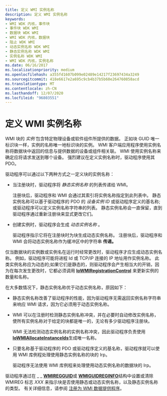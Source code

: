 ```yaml
---
title: 定义 WMI 实例名称
description: 定义 WMI 实例名称
keywords:
- WMI WDK 内核，事件块
- 事件块 WDK WMI
- 数据块 WDK WMI
- WMI WDK 内核，数据块
- 阻止 WDK WMI
- 动态实例名称 WDK WMI
- 静态实例名称 WDK WMI
- 实例名称 WDK WMI
- WMI WDK 内核，实例名称
ms.date: 06/16/2017
ms.localizationpriority: medium
ms.openlocfilehash: a355fd1607b099e02489e14217f23697434a3249
ms.sourcegitcommit: 418e6617e2a695c9cb4b37b5b60e264760858acd
ms.translationtype: MT
ms.contentlocale: zh-CN
ms.lasthandoff: 12/07/2020
ms.locfileid: "96803551"
---
```

# <a name="defining-wmi-instance-names"></a>定义 WMI 实例名称





WMI 块的 *实例* 包含特定物理设备或软件组件所提供的数据。 正如块 GUID 唯一标识块一样，实例的名称唯一地标识块的实例。 WMI 客户端应用程序使用实例名称将数据块中返回的信息与提供数据的设备或组件相关联。 WMI 使用实例名称来确定应将请求发送到哪个设备。 强烈建议在定义实例名称时，驱动程序使用其 PDO。

驱动程序可以通过以下两种方式之一定义块的实例名称：

-   当注册块时，驱动程序将 *静态实例名称* 的列表传递给 WMI。

    注册块后，驱动程序和 WMI 会通过其索引将实例名称指定到此列表中。 静态实例名称可以基于驱动程序的 PDO 的 *设备实例 ID* 或驱动程序定义的基名称;或驱动程序可以定义实例名称字符串的列表。 静态实例名称会一直保留，直到驱动程序通过重新注册块来显式更改它们。

-   创建实例时，驱动程序会生成 *动态实例名称* 。

    驱动程序指示它将在注册块时为块生成动态实例名称。 注册块后，驱动程序和 WMI 会将动态实例名称作为缓冲区中的字符串 **传递。**

仅当数据块的实例数或实例名在运行时经常更改时，驱动程序才应生成动态实例名称。 例如，驱动程序可能将进程 Id 或 TCP/IP 连接的 IP 地址用作实例名称。 此类实例名称应为动态的;如果它们是静态的，则驱动程序会产生相当大的开销，因为在每次发生更改时，它都必须调用 [**IoWMIRegistrationControl**](/windows-hardware/drivers/ddi/wdm/nf-wdm-iowmiregistrationcontrol) 来更新实例的数量和名称。

在大多数情况下，静态实例名称优于动态实例名称，原因如下：

-   静态实例名称改善了驱动程序的性能，因为驱动程序无需返回实例名称字符串来响应 WMI 请求，因为它必须用于动态实例名称。

-   WMI 可以在注册时检测静态实例名称冲突，并在必要时自动修改实例名称，使所有实例名称对于给定的块都是唯一的，无论有多少驱动程序注册块。

    WMI 无法检测动态实例名称的实例名称冲突，因此驱动程序负责使用 [**IoWMIAllocateInstanceIds**](/windows-hardware/drivers/ddi/wdm/nf-wdm-iowmiallocateinstanceids)生成唯一名称。

-   只要名称基于驱动程序的 PDO 或驱动程序定义的基名称，驱动程序就可以使用 WMI 库例程处理使用静态实例名称的块的 Irp。

    驱动程序无法使用 WMI 库例程来处理使用动态实例名称的数据块的 Irp。

驱动程序通过在 \_ \_ [**WMIREGGUID**](/windows-hardware/drivers/ddi/wmistr/ns-wmistr-wmiregguidw)或 [**WMIGUIDREGINFO**](/windows-hardware/drivers/ddi/wmilib/ns-wmilib-_wmiguidreginfo)结构中设置或清除 WMIREG 标志 *XXX* 来指示块是否使用静态或动态实例名称，以及静态实例名称的类型。 有关详细信息，请参阅 [注册为 WMI 数据提供程序](registering-as-a-wmi-data-provider.md)。

 

